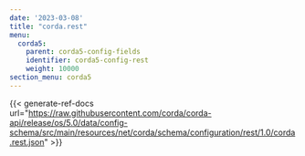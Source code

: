 ```yaml
---
date: '2023-03-08'
title: "corda.rest"
menu:
  corda5:
    parent: corda5-config-fields
    identifier: corda5-config-rest
    weight: 10000
section_menu: corda5
---
```


{{< generate-ref-docs url="https://raw.githubusercontent.com/corda/corda-api/release/os/5.0/data/config-schema/src/main/resources/net/corda/schema/configuration/rest/1.0/corda.rest.json" >}}